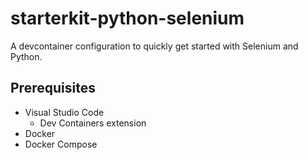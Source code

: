 # starterkit-python-selenium

A devcontainer configuration to quickly get started with Selenium and Python.

## Prerequisites
* Visual Studio Code
  * Dev Containers extension
* Docker
* Docker Compose

